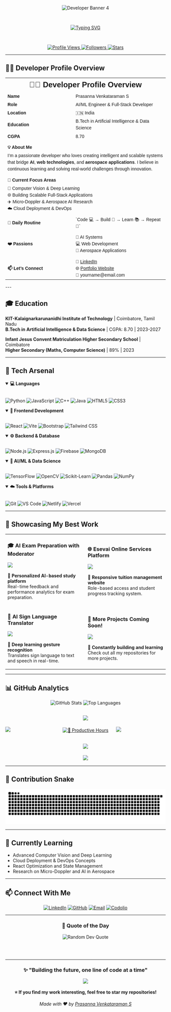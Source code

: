 <div align="center">

![Developer Banner 4](https://ishan-rest.vercel.app/svg/banner/dev4/Prasanna-Venkataraman-S)

<br/>

[![Typing SVG](https://readme-typing-svg.herokuapp.com?font=Fira+Code&weight=600&size=24&duration=3000&pause=1000&color=0F52BA&center=true&vCenter=true&random=false&width=800&lines=AI+%26+Machine+Learning+Engineer;Full-Stack+Web+Developer;Aerospace+AI+Researcher;Always+Learning+%26+Building)](https://git.io/typing-svg)

<br/>

<p align="center">
  <a href="https://github.com/prasan23bad042">
    <img src="https://komarev.com/ghpvc/?username=prasan23bad042&label=Profile+Views&color=0F52BA&style=for-the-badge&logo=github&logoColor=white" alt="Profile Views"/>
  </a>
  <a href="https://github.com/prasan23bad042?tab=followers">
    <img src="https://img.shields.io/github/followers/prasan23bad042?label=Followers&style=for-the-badge&color=0066CC&logo=github&logoColor=white" alt="Followers"/>
  </a>
  <a href="https://github.com/prasannaProjects?tab=repositories">
    <img src="https://img.shields.io/github/stars/prasannaProjects?label=Total+Stars&style=for-the-badge&color=0052A3&logo=starship&logoColor=white" alt="Stars"/>
  </a>
</p>

</div>

---

## 👨‍💻 Developer Profile Overview

<div style="max-width: 800px; margin: auto; font-family: Arial, sans-serif; line-height: 1.5;">
  <table style="width: 100%; border-collapse: collapse;">
    <tr>
      <td colspan="2" style="text-align: center; font-size: 24px; font-weight: bold;">👨‍💻 Developer Profile Overview</td>
    </tr>
    <tr>
      <td style="font-weight: bold; width: 200px;">Name</td>
      <td>Prasanna Venkataraman S</td>
    </tr>
    <tr>
      <td style="font-weight: bold;">Role</td>
      <td>AI/ML Engineer & Full-Stack Developer</td>
    </tr>
    <tr>
      <td style="font-weight: bold;">Location</td>
      <td>🇮🇳 India</td>
    </tr>
    <tr>
      <td style="font-weight: bold;">Education</td>
      <td>B.Tech in Artificial Intelligence & Data Science</td>
    </tr>
    <tr>
      <td style="font-weight: bold;">CGPA</td>
      <td>8.70</td>
    </tr>
    <tr>
      <td colspan="2" style="padding-top: 10px; font-weight: bold;">💡 About Me</td>
    </tr>
    <tr>
      <td colspan="2">I’m a passionate developer who loves creating intelligent and scalable systems that bridge <strong>AI</strong>, <strong>web technologies</strong>, and <strong>aerospace applications</strong>. I believe in continuous learning and solving real-world challenges through innovation.</td>
    </tr>
    <tr>
      <td colspan="2" style="padding-top: 10px; font-weight: bold;">🚀 Current Focus Areas</td>
    </tr>
    <tr>
      <td colspan="2">
        🔬 Computer Vision & Deep Learning <br>
        🌐 Building Scalable Full-Stack Applications <br>
        ✈️ Micro-Doppler & Aerospace AI Research <br>
        ☁️ Cloud Deployment & DevOps
      </td>
    </tr>
    <tr>
      <td style="font-weight: bold; padding-top: 10px;">🔁 Daily Routine</td>
      <td style="padding-top: 10px;">`Code 💻 → Build 🚀 → Learn 📚 → Repeat 🔄`</td>
    </tr>
    <tr>
      <td style="font-weight: bold; padding-top: 10px;">❤️ Passions</td>
      <td style="padding-top: 10px;">
        🤖 AI Systems <br>
        💻 Web Development <br>
        🚀 Aerospace Applications
      </td>
    </tr>
    <tr>
      <td style="font-weight: bold; padding-top: 10px;">📫 Let’s Connect</td>
      <td style="padding-top: 10px;">
        💼 <a href="https://www.linkedin.com/in/your-profile/" target="_blank">LinkedIn</a> <br>
        🌐 <a href="https://your-portfolio-link.com" target="_blank">Portfolio Website</a> <br>
        📧 yourname@email.com
      </td>
    </tr>
  </table>
</div>
---

## 🎓 Education

**KIT-Kalaignarkarunanidhi Institute of Technology** | Coimbatore, Tamil Nadu  
**B.Tech in Artificial Intelligence & Data Science** | CGPA: 8.70 | 2023-2027

**Infant Jesus Convent Matriculation Higher Secondary School** | Coimbatore  
**Higher Secondary (Maths, Computer Science)** | 89% | 2023

---

## 🔧 Tech Arsenal

<details open>
<summary><b>💻 Languages</b></summary>
<br/>

![Python](https://img.shields.io/badge/Python-3776AB?style=for-the-badge&logo=python&logoColor=white)
![JavaScript](https://img.shields.io/badge/JavaScript-F7DF1E?style=for-the-badge&logo=javascript&logoColor=black)
![C++](https://img.shields.io/badge/C++-00599C?style=for-the-badge&logo=cplusplus&logoColor=white)
![Java](https://img.shields.io/badge/Java-FF8C00?style=for-the-badge&logo=openjdk&logoColor=white)
![HTML5](https://img.shields.io/badge/HTML5-E34F26?style=for-the-badge&logo=html5&logoColor=white)
![CSS3](https://img.shields.io/badge/CSS3-1572B6?style=for-the-badge&logo=css3&logoColor=white)

</details>

<details open>
<summary><b>🎨 Frontend Development</b></summary>
<br/>

![React](https://img.shields.io/badge/React-20232A?style=for-the-badge&logo=react&logoColor=61DAFB)
![Vite](https://img.shields.io/badge/Vite-646CFF?style=for-the-badge&logo=vite&logoColor=white)
![Bootstrap](https://img.shields.io/badge/Bootstrap-7952B3?style=for-the-badge&logo=bootstrap&logoColor=white)
![Tailwind CSS](https://img.shields.io/badge/Tailwind_CSS-38B2AC?style=for-the-badge&logo=tailwind-css&logoColor=white)

</details>

<details open>
<summary><b>⚙️ Backend & Database</b></summary>
<br/>

![Node.js](https://img.shields.io/badge/Node.js-339933?style=for-the-badge&logo=nodedotjs&logoColor=white)
![Express.js](https://img.shields.io/badge/Express.js-404D59?style=for-the-badge&logo=express&logoColor=white)
![Firebase](https://img.shields.io/badge/Firebase-FFCA28?style=for-the-badge&logo=firebase&logoColor=black)
![MongoDB](https://img.shields.io/badge/MongoDB-4EA94B?style=for-the-badge&logo=mongodb&logoColor=white)

</details>

<details open>
<summary><b>🤖 AI/ML & Data Science</b></summary>
<br/>

![TensorFlow](https://img.shields.io/badge/TensorFlow-FF6F00?style=for-the-badge&logo=tensorflow&logoColor=white)
![OpenCV](https://img.shields.io/badge/OpenCV-5C3EE8?style=for-the-badge&logo=opencv&logoColor=white)
![Scikit-Learn](https://img.shields.io/badge/Scikit--Learn-F7931E?style=for-the-badge&logo=scikit-learn&logoColor=white)
![Pandas](https://img.shields.io/badge/Pandas-150458?style=for-the-badge&logo=pandas&logoColor=white)
![NumPy](https://img.shields.io/badge/NumPy-013243?style=for-the-badge&logo=numpy&logoColor=white)

</details>

<details open>
<summary><b>☁️ Tools & Platforms</b></summary>
<br/>

![Git](https://img.shields.io/badge/Git-F05032?style=for-the-badge&logo=git&logoColor=white)
![VS Code](https://img.shields.io/badge/VS_Code-0078D4?style=for-the-badge&logo=visual-studio-code&logoColor=white)
![Netlify](https://img.shields.io/badge/Netlify-00C7B7?style=for-the-badge&logo=netlify&logoColor=white)
![Vercel](https://img.shields.io/badge/Vercel-000000?style=for-the-badge&logo=vercel&logoColor=white)

</details>

---

## 🌟 Showcasing My Best Work

<table>
<tr>
<td width="50%">

### 🎓 AI Exam Preparation with Moderator
[![](https://github-readme-stats.vercel.app/api/pin/?username=prasan23bad042&repo=Xprep&theme=react&bg_color=1F222E&title_color=0F52BA&icon_color=0F52BA&hide_border=true&show_icons=false)](https://github.com/prasan23bad042/Xprep)

**🔹 Personalized AI-based study platform**  
Real-time feedback and performance analytics for exam preparation.

</td>
<td width="50%">

### 🌐 Esevai Online Services Platform
[![](https://github-readme-stats.vercel.app/api/pin/?username=prasan23bad042&repo=esevai_vs&theme=react&bg_color=1F222E&title_color=0F52BA&icon_color=0F52BA&hide_border=true&show_icons=false)](https://github.com/prasan23bad042/esevai_vs)

**🔹 Responsive tuition management website**  
Role-based access and student progress tracking system.

</td>
</tr>
<tr>
<td width="50%">

### 🤟 AI Sign Language Translator
[![](https://github-readme-stats.vercel.app/api/pin/?username=prasan23bad042&repo=sign_language_translator&theme=react&bg_color=1F222E&title_color=0F52BA&icon_color=0F52BA&hide_border=true&show_icons=false)](https://github.com/prasan23bad042/sign_language_translator)

**🔹 Deep learning gesture recognition**  
Translates sign language to text and speech in real-time.

</td>
<td width="50%">

### 🚀 More Projects Coming Soon!
[![](https://img.shields.io/badge/View_All_Repositories-100000?style=for-the-badge&logo=github&logoColor=white)](https://github.com/prasan23bad042?tab=repositories)

**🔹 Constantly building and learning**  
Check out all my repositories for more projects.

</td>
</tr>
</table>

---

## 📊 GitHub Analytics

<div align="center">
<img width="49%" src="https://github-readme-stats.vercel.app/api?username=prasan23bad042&show_icons=true&theme=tokyonight&hide_border=true&count_private=true&include_all_commits=true&bg_color=0D1117&title_color=0F52BA&text_color=FFFFFF&icon_color=0F52BA&ring_color=0F52BA" alt="GitHub Stats" />
<img width="49%" src="https://github-readme-stats.vercel.app/api/top-langs/?username=prasan23bad042&layout=compact&theme=tokyonight&hide_border=true&bg_color=0D1117&title_color=0F52BA&text_color=FFFFFF" alt="Top Languages"/>
</div>

<br/>

<p align="center">
<div align="center">
<a href="https://github.com/prasan23bad042"> 
<img src="http://github-profile-summary-cards.vercel.app/api/cards/profile-details?username=prasan23bad042&theme=algolia" width="100%" /> 
<br/><br/>
<img src="http://github-profile-summary-cards.vercel.app/api/cards/repos-per-language?username=prasan23bad042&theme=algolia" width="31%" align="left"/>
<img src="http://github-profile-summary-cards.vercel.app/api/cards/most-commit-language?username=prasan23bad042&theme=algolia" width="31%" align="right" />
<img src="https://github-profile-summary-cards.vercel.app/api/cards/productive-time?username=prasan23bad042&theme=algolia" width="31%" align="center" title="🦉 Productive Hours" />  
<br/><br/>
</a>
<br/>
<a href="https://github.com/prasan23bad042">
<img src="https://github-readme-activity-graph.vercel.app/graph?username=prasan23bad042&theme=react-dark&hide_border=true&area=true&bg_color=01102d&color=6eb9f2&line=0F52BA&point=ffffff" width="100%"/>
</a>
<br/><br/>
<a href="https://github.com/prasan23bad042">
<img src="https://github-profile-trophy.vercel.app/?username=prasan23bad042&column=8&margin-w=20&margin-h=20&no-frame=true&theme=algolia&title=Stars,Followers,MultiLanguage,Repositories,Commits,PullRequest,Issues" width="100%"/>
</a>
</div>
</p>

---

## 🐍 Contribution Snake

<div align="center">
<picture>
<source media="(prefers-color-scheme: dark)" srcset="https://raw.githubusercontent.com/prasan23bad042/prasan23bad042/output/github-snake-dark.svg" />
<source media="(prefers-color-scheme: light)" srcset="https://raw.githubusercontent.com/prasan23bad042/prasan23bad042/output/github-snake.svg" />
<img alt="github-snake" src="https://raw.githubusercontent.com/prasan23bad042/prasan23bad042/output/github-snake.svg" />
</picture>
</div>

---

## 🌱 Currently Learning

- Advanced Computer Vision and Deep Learning  
- Cloud Deployment & DevOps Concepts  
- React Optimization and State Management  
- Research on Micro-Doppler and AI in Aerospace  

---

## 📫 Connect With Me

<div align="center">

[![LinkedIn](https://img.shields.io/badge/LinkedIn-0077B5?style=for-the-badge&logo=linkedin&logoColor=white)](https://www.linkedin.com/in/prasanna-venkataraman-s-aa4563292/)
[![GitHub](https://img.shields.io/badge/GitHub-0D1117?style=for-the-badge&logo=github&logoColor=white)](https://github.com/prasan23bad042)
[![Email](https://img.shields.io/badge/Email-D14836?style=for-the-badge&logo=gmail&logoColor=white)](mailto:your.email@example.com)
[![Codolio](https://img.shields.io/badge/Codolio-000000?style=for-the-badge&logo=google-chrome&logoColor=white)](https://codolio.com/profile/your-profile)

</div>

---

<div align="center">

### 💭 Quote of the Day
<img src="https://quotes-github-readme.vercel.app/api?type=horizontal&theme=tokyonight&border=true" alt="Random Dev Quote"/>

<br/><br/>


<hr>

### ✨ "Building the future, one line of code at a time"

<img src="https://capsule-render.vercel.app/api?type=waving&color=gradient&customColorList=6,12,20&height=120&section=footer" />

**⭐ If you find my work interesting, feel free to star my repositories!**

*Made with ❤️ by [Prasanna Venkataraman S](https://github.com/prasan23bad042)*

</div>
